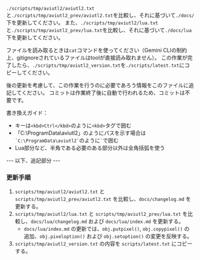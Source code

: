 `./scripts/tmp/aviutl2/aviutl2.txt`と`./scripts/tmp/aviutl2_prev/aviutl2.txt`を比較し、それに基づいて`./docs/`下を更新してください。
また、`./scripts/tmp/aviutl2/lua.txt`と`./scripts/tmp/aviutl2_prev/lua.txt`を比較し、それに基づいて`./docs/lua`下を更新してください。

ファイルを読み取るときは`cat`コマンドを使ってください（Gemini CLIの制約上、gitignoreされているファイルはtoolが直接読み取れません）。
この作業が完了したら、`./scripts/tmp/aviutl2_version.txt`を`./scripts/latest.txt`にコピーしてください。

後の更新を考慮して、この作業を行うのに必要であろう情報をこのファイルに追記してください。
コミットは作業終了後に自動で行われるため、コミットは不要です。

書き換えガイド：
- キーは`<kbd>Ctrl</kbd>`のように`<kbd>`タグで囲む
- 「C:\ProgramData\aviutl2」のようにパスを示す場合は`` `C:\ProgramData\aviutl2` ``のように`` ` ``で囲む
- Lua部分など、半角である必要のある部分以外は全角括弧を使う

--- 以下、追記部分 ---

### 更新手順

1. `scripts/tmp/aviutl2/aviutl2.txt` と `scripts/tmp/aviutl2_prev/aviutl2.txt` を比較し、`docs/changelog.md` を更新する。
2. `scripts/tmp/aviutl2/lua.txt` と `scripts/tmp/aviutl2_prev/lua.txt` を比較し、`docs/lua/changelog.md` および `docs/lua/index.md` を更新する。
    - `docs/lua/index.md` の更新では、`obj.putpixel()`, `obj.copypixel()` の追加、`obj.pixeloption()` および `obj.setoption()` の変更を反映する。
3. `scripts/tmp/aviutl2_version.txt` の内容を `scripts/latest.txt` にコピーする。
